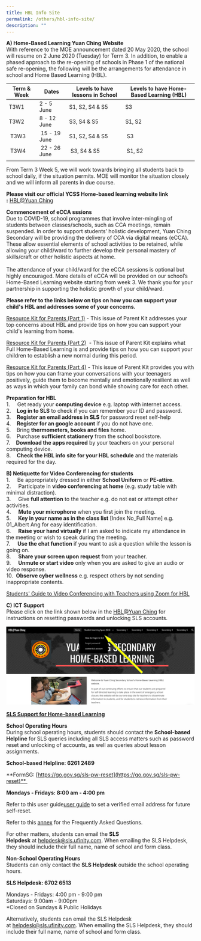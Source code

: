 ```yaml
---
title: HBL Info Site
permalink: /others/hbl-info-site/
description: ""
---
```


**A) Home-Based Learning Yuan Ching Website**  
With reference to the MOE announcement dated 20 May 2020, the school will resume on 2 June 2020 (Tuesday) for Term 3. In addition, to enable a phased approach to the re-opening of schools in Phase 1 of the national safe re-opening, the following will be the arrangements for attendance in school and Home Based Learning (HBL).

| Term & Week | Dates | Levels to have lessons in School | Levels to have Home-Based Learning (HBL) |
| --- | --- | --- | --- |
| T3W1 | 2 - 5 June | S1, S2, S4 & S5 | S3 |
| T3W2 | 8 - 12 June | S3, S4 & S5 | S1, S2 |
|  T3W3 |  15 - 19 June | S1, S2, S4 & S5  |  S3 |
|  T3W4 |  22 - 26 June |  S3, S4 & S5 |  S1, S2 |
| | | | 

From Term 3 Week 5, we will work towards bringing all students back to school daily, if the situation permits. MOE will monitor the situation closely and we will inform all parents in due course.  
  
**Please visit our official YCSS Home-based learning website link :** [HBL@Yuan Ching](https://go.gov.sg/ycss-hbl)


**Commencement of eCCA sssions** <br>
Due to COVID-19, school programmes that involve inter-mingling of students between classes/schools, such as CCA meetings, remain suspended. In order to support students’ holistic development, Yuan Ching Secondary will be providing the delivery of CCA via digital means (eCCA). These allow essential elements of school activities to be retained, while allowing your child/ward to further develop their personal mastery of skills/craft or other holistic aspects at home. <br><br>
The attendance of your child/ward for the eCCA sessions is optional but highly encouraged. More details of eCCA will be provided on our school’s Home-Based Learning website starting from week 3. We thank you for your partnership in supporting the holistic growth of your child/ward.

**Please refer to the links below on tips on how you can support your child's HBL and addresses some of your concerns.**

[Resource Kit for Parents (Part 1)](/files/Resource%20Kit%20-%20HBL.pdf) \- This issue of Parent Kit addresses your top concerns about HBL and provide tips on how you can support your child's learning from home.

[Resource Kit for Parents (Part 2)](/files/Resource%20Kit%20-%20HBL%20(Part%202).pdf)  - This issue of Parent Kit explains what Full Home-Based Learning is and provide tips on how you can support your children to establish a new normal during this period. 

[Resource Kit for Parents (Part 4)](/files/Resource%20Kit%20-%20HBL%20(Part%204).pdf) \- This issue of Parent Kit provides you with tips on how you can frame your conversations with your teenagers positively, guide them to become mentally and emotionally resilient as well as ways in which your family can bond while showing care for each other.

**Preparation for HBL**  
1.     Get ready your **computing device** e.g. laptop with internet access.  
2.    **Log in to SLS** to check if you can remember your ID and password.  
3.    **Register an email address in SLS** for password reset self-help  
4.    **Register for an google account** if you do not have one.  
5.    Bring **thermometers, books and files** home.  
6.    Purchase **sufficient stationery** from the school bookstore.  
7.    **Download the apps required** by your teachers on your personal computing device.  
8.    **Check the HBL info site for your HBL schedule** and the materials required for the day.    
  
**B) Netiquette for Video Conferencing for students**  
1\.     Be appropriately dressed in either **School Uniform** or **PE-attire**.  
2\.     Participate in **video conferencing at home** (e.g. study table with minimal distraction).  
3\.     Give **full attention** to the teacher e.g. do not eat or attempt other activities.  
4\.     **Mute your microphone** when you first join the meeting.  
5\.     **Key in your name as in the class list** \[Index No\_Full Name\] e.g. 01\_Albert Ang for easy identification.  
6\.     **Raise your hand virtually** if I am asked to indicate my attendance in the meeting or wish to speak during the meeting.  
7\.     **Use the chat function** if you want to ask a question while the lesson is going on.  
8\.     **Share your screen upon request** from your teacher.  
9\.     **Unmute or start video** only when you are asked to give an audio or video response.  
10\.  **Observe cyber wellness** e.g. respect others by not sending inappropriate contents.   
  
[Students' Guide to Video Conferencing with Teachers using Zoom for HBL](/files/Students-Guide-Using-Zoom-MOE-ETD-ver-20-Mar.pdf)

**C) ICT Support**   
Please click on the link shown below in the [HBL@Yuan Ching](https://sites.google.com/view/hblyuanching/home) for instructions on resetting passwords and unlocking SLS accounts.

![](/images/SLS%20in%20HBL%20site.png)

<u><strong> SLS Support for Home-based Learning</strong></u>

**School Operating Hours** <br>
During school operating hours, students should contact the **School-based Helpline** for SLS queries including all SLS access matters such as password reset and unlocking of accounts, as well as queries about lesson assignments.   

**School-based Helpline: 6261 2489** 

**FormSG: [https://go.gov.sg/sls-pw-reset](https://go.gov.sg/sls-pw-reset)** 

**Mondays - Fridays: 8:00 am - 4:00 pm**

Refer to this user guide[user guide](/files/User%20Guide%20-%20Register%20Verified%20Email%20Address%20(1).pdf) to set a verified email address for future self-reset.

Refer to this [annex](https://drive.google.com/open?id=17Ski4MC6JAnB3xoEkFmkWG4Vc9daD3GE) for the Frequently Asked Questions.

For other matters, students can email the **SLS Helpdesk** at [helpdesk@sls.ufinity.com](mailto:helpdesk@sls.ufinity.com). When emailing the SLS Helpdesk, they should include their full name, name of school and form class.

**Non-School Operating Hours** <br>
Students can only contact the **SLS Helpdesk** outside the school operating hours. 

**SLS Helpdesk: 6702 6513** 

Mondays - Fridays: 4:00 pm - 9:00 pm <br>
Saturdays: 9:00am - 9:00pm <br>
\*Closed on Sundays & Public Holidays 

Alternatively, students can email the SLS Helpdesk at [helpdesk@sls.ufinity.com](mailto:helpdesk@sls.ufinity.com). When emailing the SLS Helpdesk, they should include their full name, name of school and form class.